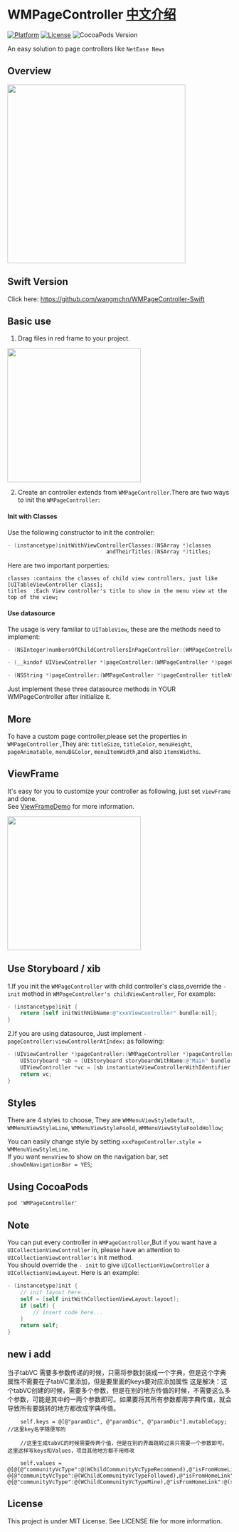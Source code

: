 # WMPageController <a href="https://github.com/wangmchn/WMPageController/blob/master/README_zh-CN.md">中文介绍</a>
[![Platform](http://img.shields.io/badge/platform-iOS-blue.svg?style=flat
)](https://developer.apple.com/iphone/index.action)
[![License](http://img.shields.io/badge/license-MIT-lightgrey.svg?style=flat
)](http://mit-license.org)
![CocoaPods Version](https://img.shields.io/badge/pod-v0.36.4-brightgreen.svg)

An easy solution to page controllers like `NetEase News`
## Overview
<img height="400" src="https://github.com/wangmchn/WMPageController/blob/master/WMPageControllerDemo/Code/WMPageController/ScreenShot/ScreenShot.gif" />
<br>

## Swift Version
Click here: https://github.com/wangmchn/WMPageController-Swift

## Basic use
1. Drag files in red frame to your project.<br>
<img height="300" src="https://github.com/wangmchn/WMPageController/blob/master/WMPageControllerDemo/Code/WMPageController/ScreenShot/guide.png" />

2. Create an controller extends from `WMPageController`.There are two ways to init the `WMPageController`:

#### Init with Classes
Use the following constructor to init the controller:
```objective-c
- (instancetype)initWithViewControllerClasses:(NSArray *)classes 
                               andTheirTitles:(NSArray *)titles;
```
Here are two important porperties:

    classes :contains the classes of child view controllers, just like [UITableViewController class];
    titles  :Each View controller's title to show in the menu view at the top of the view;

#### Use datasource
The usage is very familiar to `UITableView`, these are the methods need to implement:
```objective-c 
- (NSInteger)numbersOfChildControllersInPageController:(WMPageController *)pageController;

- (__kindof UIViewController *)pageController:(WMPageController *)pageController viewControllerAtIndex:(NSInteger)index;

- (NSString *)pageController:(WMPageController *)pageController titleAtIndex:(NSInteger)index;
```
Just implement these three datasource methods in YOUR WMPageController after initialize it.

## More
To have a custom page controller,please set the properties in `WMPageController` ,They are: `titleSize`, `titleColor`, `menuHeight`, `pageAnimatable`, `menuBGColor`, `menuItemWidth`,and also `itemsWidths`.<br>

## ViewFrame 
It's easy for you to customize your controller as following, just set `viewFrame` and done.<br>
See <a href="https://github.com/wangmchn/WMPageController/tree/master/WMPageControllerDemo/ViewFrameDemo">ViewFrameDemo</a> for more information.

<img height="300" src="https://github.com/wangmchn/WMPageController/blob/master/WMPageControllerDemo/Code/WMPageController/ScreenShot/ViewFrameDemo.gif" />

## Use Storyboard / xib
1.If you init the `WMPageController` with child controller's class,override the `-init` method in `WMPageController's childViewController`, For example:
```objective-c
- (instancetype)init {
    return [self initWithNibName:@"xxxViewController" bundle:nil];
}
```
2.If you are using datasource, Just implement `-pageController:viewControllerAtIndex:` as following:
```objective-c
- (UIViewController *)pageController:(WMPageController *)pageController viewControllerAtIndex:(NSInteger)index {
    UIStoryboard *sb = [UIStoryboard storyboardWithName:@"Main" bundle:nil];
    UIViewController *vc = [sb instantiateViewControllerWithIdentifier:@"WMViewController"];
    return vc;
}
```

## Styles
There are 4 styles to choose,  They are `WMMenuViewStyleDefault`, `WMMenuViewStyleLine`, `WMMenuViewStyleFoold`, `WMMenuViewStyleFooldHollow`;<br>

You can easily change style by setting `xxxPageController.style = WMMenuViewStyleLine`.<br>
If you want `menuView` to show on the navigation bar, set `.showOnNavigationBar = YES`;

## Using CocoaPods
    pod 'WMPageController'

## Note
You can put every controller in `WMPageController`,But if you want have a `UICollectionViewController` in, please have an attention to `UICollectionViewController's` init method.<br>
You should override the `- init` to give `UICollectionViewController` a `UICollectionViewLayout`.
Here is an example:
```objective-c
- (instancetype)init {
    // init layout here...
    self = [self initWithCollectionViewLayout:layout];
    if (self) {
        // insert code here...
    }
    return self;
}
```

## new i add 
当子tabVC 需要多参数传递的时候，只需将参数封装成一个字典，但是这个字典属性不需要在子tabVC里添加，但是要里面的keys要对应添加属性
这是解决：这个tabVC创建的时候，需要多个参数，但是在别的地方传值的时候，不需要这么多个参数，可能是其中的一两个参数即可。如果要将其所有参数都用字典传值，就会导致所有要跳转的地方都改成字典传值。
```
    self.keys = @[@"paramDic", @"paramDic", @"paramDic"].mutableCopy; //这里key名字随便写的  
    
    //这里生成tabVC的时候需要传两个值，但是在别的界面跳转过来只需要一个参数即可。这里这样写keys和Values，项目其他地方都不用修改
    
    self.values = @[@{@"communityVcType":@(WChildCommunityVcTypeRecommend),@"isFromHomeLink":@(self.isFromHomeLink)},  @{@"communityVcType":@(WChildCommunityVcTypeFollowed),@"isFromHomeLink":@(self.isFromHomeLink)},  @{@"communityVcType":@(WChildCommunityVcTypeMine),@"isFromHomeLink":@(self.isFromHomeLink)}].mutableCopy;   
```

## License
This project is under MIT License. See LICENSE file for more information.
